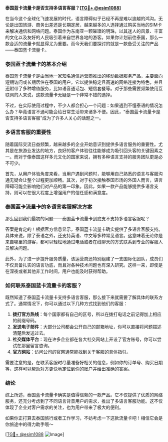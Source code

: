 **泰国蓝卡流量卡是否支持多语言客服？[[TG💪+ @esim1088](https://t.me/s/esim1088)]**

在当今这个全球化飞速发展的时代，语言障碍似乎已经不再是难以逾越的鸿沟。无论是出国旅游、商务出差还是长期定居，越来越多的人选择通过购买当地的SIM卡来解决通信和网络问题。泰国作为东南亚一颗璀璨的明珠，以其迷人的风景、丰富的文化以及友好的人民吸引着来自世界各地的游客。如果你计划前往泰国，那么一款合适的流量卡就显得尤为重要。而今天我们要探讨的就是一款备受关注的产品——泰国蓝卡流量卡。

### 泰国蓝卡流量卡的基本介绍

泰国蓝卡流量卡是由当地一家知名通信运营商推出的移动数据服务产品，主要面向短期访问或长期居住在泰国的用户。它以提供稳定且高速的网络连接为特色，并且还附带了多种增值服务，比如语音通话包、短信套餐等。对于那些需要频繁使用互联网的人来说，这款流量卡无疑是一个非常不错的选择。

不过，在实际使用过程中，不少人都会担心一个问题：如果遇到不懂泰语的情况怎么办？毕竟语言不通可能会给日常生活带来诸多不便。因此，“泰国蓝卡流量卡是否支持多语言客服”成为了许多人关心的话题之一。

### 多语言客服的重要性

随着国际交流日益频繁，越来越多的企业开始意识到提供多语言服务的重要性。尤其是在旅游业发达的地方，良好的客户体验往往能够成为吸引回头客的关键因素之一。而对于像泰国这样多元文化的国家来说，拥有多种语言支持的服务团队更是必不可少。

首先，从用户体验角度来看，当用户遇到问题时，能够用自己熟悉的语言与客服沟通无疑会让整个过程更加顺畅。其次，对于初次接触泰国市场的外国人而言，语言障碍可能会影响他们对产品的第一印象。因此，如果一款产品能够提供多语言支持，则可以在很大程度上增强用户的信任感和满意度。

### 泰国蓝卡流量卡的多语言客服解决方案

那么回到我们最初的问题——泰国蓝卡流量卡到底支不支持多语言客服呢？

答案是肯定的！根据官方信息显示，泰国蓝卡流量卡确实提供了多语言客服支持。具体来说，除了泰语之外，还支持英语、中文等多种常见语言。这意味着无论你是来自哪里的游客，都可以轻松地通过电话或者在线聊天的方式联系到专业的客服人员解决问题。

此外，为了进一步提升服务质量，该运营商还特别组建了一支国际化团队，成员们不仅具备扎实的语言功底，而且对各种技术问题也有深入研究。这样一来，即使是在深夜或者其他非工作时间，用户也能及时获得帮助。

### 如何联系泰国蓝卡流量卡的客服？

既然知道了泰国蓝卡流量卡支持多语言客服，那么接下来就需要了解具体的联系方式了。通常情况下，你可以通过以下几种方式找到他们的客服：

1. **拨打官方热线**：每个国家都有自己的区号，所以在拨打电话之前记得加上相应的前缀号码。
2. **发送电子邮件**：大部分公司都会公开自己的邮箱地址，你可以直接将问题描述清楚后发送过去。
3. **社交媒体平台**：现在许多企业都在各大社交网站上开设了官方账号，你可以尝试在那里留言咨询。
4. **官方网站**：访问公司的官网通常能找到关于客服的具体指引。

需要注意的是，在联系客服时尽量准备好相关的信息，例如你的订单号、购买日期等，这样可以帮助对方更快地定位到你的账户并给出准确的答案。

### 结论

综上所述，泰国蓝卡流量卡确实是值得信赖的一款产品。它不仅提供了优质的网络服务，还充分考虑到了不同语言背景用户的需求，推出了多语言客服功能。这不仅体现了企业对客户需求的关注，也为用户带来了极大的便利。

如果你正打算去泰国旅行或者工作学习，不妨考虑一下这款流量卡吧！相信它会是你旅途中的得力助手哦～

[[TG💪+ @esim1088](https://t.me/s/esim1088) ![Image](https://i.postimg.cc/4NQfJmqS/Snipaste-2025-05-13-00-14-12.png)]